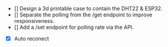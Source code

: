 - [] Design a 3d printable case to contain the DHT22 & ESP32.
- [] Separate the polling from the /get endpoint to improve responsiveness.
- [] Add a /set endpoint for polling rate via the API.
- [x] Auto reconect
